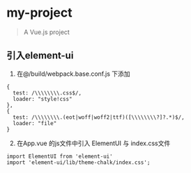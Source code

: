 # my-project

> A Vue.js project

## 引入element-ui
1. 在@/build/webpack.base.conf.js 下添加
```
{
  test: /\\\\\\\\.css$/,
  loader: "style!css"
},
{
  test: /\\\\\\\\.(eot|woff|woff2|ttf)([\\\\\\\\?]?.*)$/,
  loader: "file"
}

```
2. 在App.vue 的js文件中引入 ElementUI 与 index.css文件
```
import ElementUI from 'element-ui'
import 'element-ui/lib/theme-chalk/index.css';
```
